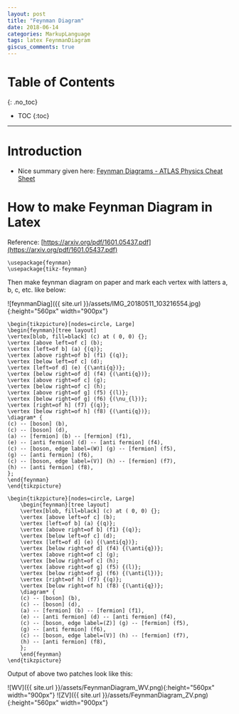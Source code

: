 ```yaml
---
layout: post
title: "Feynman Diagram"
date: 2018-06-14
categories: MarkupLanguage
tags: latex FeynmanDiagram
giscus_comments: true
---
```


# Table of Contents
{: .no_toc}

* TOC
{:toc}

------------------------------------

# Introduction

- Nice summary given here: [Feynman Diagrams - ATLAS Physics Cheat Sheet](https://cds.cern.ch/record/2759490/files/Feynman%20Diagrams%20-%20ATLAS%20Cheat%20Sheet.pdf)

# How to make Feynman Diagram in Latex

Reference: [https://arxiv.org/pdf/1601.05437.pdf](https://arxiv.org/pdf/1601.05437.pdf)

```
\usepackage{feynman}
\usepackage{tikz-feynman}
```

Then make feynman diagram on paper and mark each vertex with latters a, b, c, etc. like below:

![feynmanDiag]({{ site.url }}/assets/IMG_20180511_103216554.jpg){:height="560px" width="900px"}

```
\begin{tikzpicture}[nodes=circle, Large]
\begin{feynman}[tree layout]
\vertex[blob, fill=black] (c) at ( 0, 0) {};
\vertex [above left=of c] (b);
\vertex [left=of b] (a) {(q)};
\vertex [above right=of b] (f1) {(q)};
\vertex [below left=of c] (d);
\vertex [left=of d] (e) {(\anti{q})};
\vertex [below right=of d] (f4) {(\anti{q})};
\vertex [above right=of c] (g);
\vertex [below right=of c] (h);
\vertex [above right=of g] (f5) {(l)};
\vertex [below right=of g] (f6) {(\nu_{l})};
\vertex [right=of h] (f7) {(q)};
\vertex [below right=of h] (f8) {(\anti{q})};
\diagram* {
(c) -- [boson] (b),
(c) -- [boson] (d),
(a) -- [fermion] (b) -- [fermion] (f1),
(e) -- [anti fermion] (d) -- [anti fermion] (f4),
(c) -- [boson, edge label=(W)] (g) -- [fermion] (f5),
(g) -- [anti fermion] (f6),
(c) -- [boson, edge label=(V)] (h) -- [fermion] (f7),
(h) -- [anti fermion] (f8),
};
\end{feynman}
\end{tikzpicture}
```

```
\begin{tikzpicture}[nodes=circle, Large]
    \begin{feynman}[tree layout]
    \vertex[blob, fill=black] (c) at ( 0, 0) {};
    \vertex [above left=of c] (b);
    \vertex [left=of b] (a) {(q)};
    \vertex [above right=of b] (f1) {(q)};
    \vertex [below left=of c] (d);
    \vertex [left=of d] (e) {(\anti{q})};
    \vertex [below right=of d] (f4) {(\anti{q})};
    \vertex [above right=of c] (g);
    \vertex [below right=of c] (h);
    \vertex [above right=of g] (f5) {(l)};
    \vertex [below right=of g] (f6) {(\anti{l})};
    \vertex [right=of h] (f7) {(q)};
    \vertex [below right=of h] (f8) {(\anti{q})};
    \diagram* {
    (c) -- [boson] (b),
    (c) -- [boson] (d),
    (a) -- [fermion] (b) -- [fermion] (f1),
    (e) -- [anti fermion] (d) -- [anti fermion] (f4),
    (c) -- [boson, edge label=(Z)] (g) -- [fermion] (f5),
    (g) -- [anti fermion] (f6),
    (c) -- [boson, edge label=(V)] (h) -- [fermion] (f7),
    (h) -- [anti fermion] (f8),
    };
    \end{feynman}
\end{tikzpicture}
```

Output of above two patches look like this:

![WV]({{ site.url }}/assets/FeynmanDiagram_WV.png){:height="560px" width="900px"}
![ZV]({{ site.url }}/assets/FeynmanDiagram_ZV.png){:height="560px" width="900px"}

